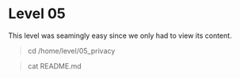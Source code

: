 # Level 05

This level was seamingly easy since we only had to view its content.
> cd /home/level/05_privacy

> cat README.md
